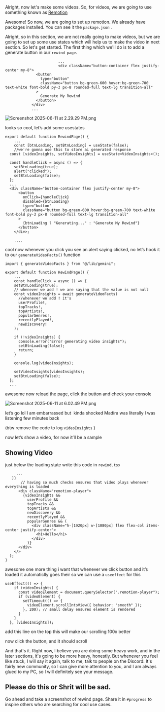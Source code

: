Alright, now let's make some videos. So, for videos, we are going to use something known as [Remotion](https://www.remotion.dev/)

Awesome! So now, we are going to set up remotion. We already have packages installed. You can see it the `package.json` .

Alright, so in this section, we are not really going to make videos, but we are going to set up some use states which will help us to make the video in next section. So let's get started. The first thing which we'll do is to add a generate button in our `rewind page`.

```tsx
						...
						<div className="button-container flex justify-center my-8">
              <button
                type="button"
                className="button bg-green-600 hover:bg-green-700 text-white font-bold py-3 px-8 rounded-full text-lg transition-all"
              >
                Generate My Rewind
              </button>
            </div>
           	... 
```

![Screenshot 2025-06-11 at 2.29.29 PM.png](https://i.postimg.cc/XY8SkHw3/image2.png)

looks so cool, let’s add some usestates

```tsx
export default function RewindPage() {
	...
	const [btnLoading, setBtnLoading] = useState(false);
	//we're gonna use this to store ai generated response
  const [videoInsights, setVideoInsights] = useState<VideoInsights>();
  
  const handleClick = async () => {
    setBtnLoading(true);
    alert("clicked");
    setBtnLoading(false);
  };
  ...
  <div className="button-container flex justify-center my-8">
	  <button
	    onClick={handleClick}
	    disabled={btnLoading}
	    type="button"
	    className="button bg-green-600 hover:bg-green-700 text-white font-bold py-3 px-8 rounded-full text-lg transition-all"
	  >
	    {btnLoading ? "Generating..." : "Generate My Rewind"}
	  </button>
	</div>;

	....
```

cool now whenever you click you see an alert saying clicked, no let’s hook it to our `generateVideoFacts()` function

```tsx
import { generateVideoFacts } from "@/lib/gemini";

export default function RewindPage() {
	...
	const handleClick = async () => {
    setBtnLoading(true);
    // whenever we add ! we are saying that the value is not null
    const videoInsights = await generateVideoFacts(
      //whenever we add ! it's    
      userProfile!,
      topTracks!,
      topArtists!,
      popularGenres!,
      recentlyPlayed!,
      newDiscovery!
    );

    if (!videoInsights) {
      console.error("Error generating video insights");
      setBtnLoading(false);
      return;
    }

    console.log(videoInsights);

    setVideoInsights(videoInsights);
    setBtnLoading(false);
  };
  ...
```

awesome now reload the page, click the button and check your console

![Screenshot 2025-06-11 at 6.02.49 PM.png](https://i.postimg.cc/3RNLp9ZL/2.png)

let’s go lol I am embarrassed but  kinda shocked Madira was literally I was listening few minutes back

(btw remove the code to log `videoInsights` )

now let’s show a video, for now it’ll be a sample

## Showing Video

just below the loading state write this code in `rewind.tsx`

```tsx
	 ...
   )}
	   // having so much checks ensures that video plays whenever everything is loaded
      <div className="remotion-player">
        {videoInsights &&
          userProfile &&
          topTracks &&
          topArtists &&
          newDiscovery &&
          recentlyPlayed &&
          popularGenres && (
            <div className="h-[1920px] w-[1080px] flex flex-col items-center justify-center">
              <h1>Hello</h1>
            </div>
          )}
      </div>
    </>
  );
}
```

awesome one more thing i want that whenever we click button and it’s loaded it automaticlly goes their so we can use a `useeffect` for this

```tsx
useEffect(() => {
    if (videoInsights) {
      const videoElement = document.querySelector(".remotion-player");
      if (videoElement) {
        setTimeout(() => {
          videoElement.scrollIntoView({ behavior: "smooth" });
        }, 200); // small delay ensures element is rendered
      }
    }
  }, [videoInsights]);
```

add this line on the top this will make our scrolling 100x better

now click the button, and it should scroll

And that's it. Right now, I believe you are doing some heavy work, and in the later sections, it's going to be more heavy, honestly. But whenever you feel like stuck, I will say it again, talk to me, talk to people on the Discord. It's fairly new community, so I can give more attention to you, and I am always glued to my PC, so I will definitely see your message.

## **Please do this or Shrit will be sad.**

Go ahead and take a screenshot of rewind page. Share it in `#progress` to inspire others who are searching for cool use cases.